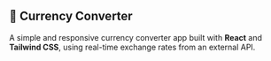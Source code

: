 ## 💱 Currency Converter

A simple and responsive currency converter app built with **React** and **Tailwind CSS**, using real-time exchange rates from an external API.
